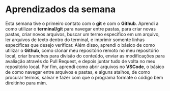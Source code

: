 # Aprendizados da semana
Esta semana tive o primeiro contato com o **git** e com o **Github**. Aprendi a como utilizar o **terminal/git** para navegar entre pastas, para criar novas pastas, criar novos arquivos, buscar um termo específico em um arquivo, ler arquivos de texto dentro do terminal, e imprimir somente linhas específicas que desejo verificar. Além disso, aprendi o básico de como utilizar o **Github**, como clonar meu repositório remoto no meu repositório local, criar branches para divisão do conteúdo, enviar as modificações para avaliação através do Pull Request, e depois juntar tudo de volta no meu repositório local. Por fim, aprendi como abrir arquivos no **VSCode**, o básico de como navegar entre arquivos e pastas, e alguns atalhos, de como procurar termos, salvar e fazer com que o programa formate o código bem direitinho para mim.
